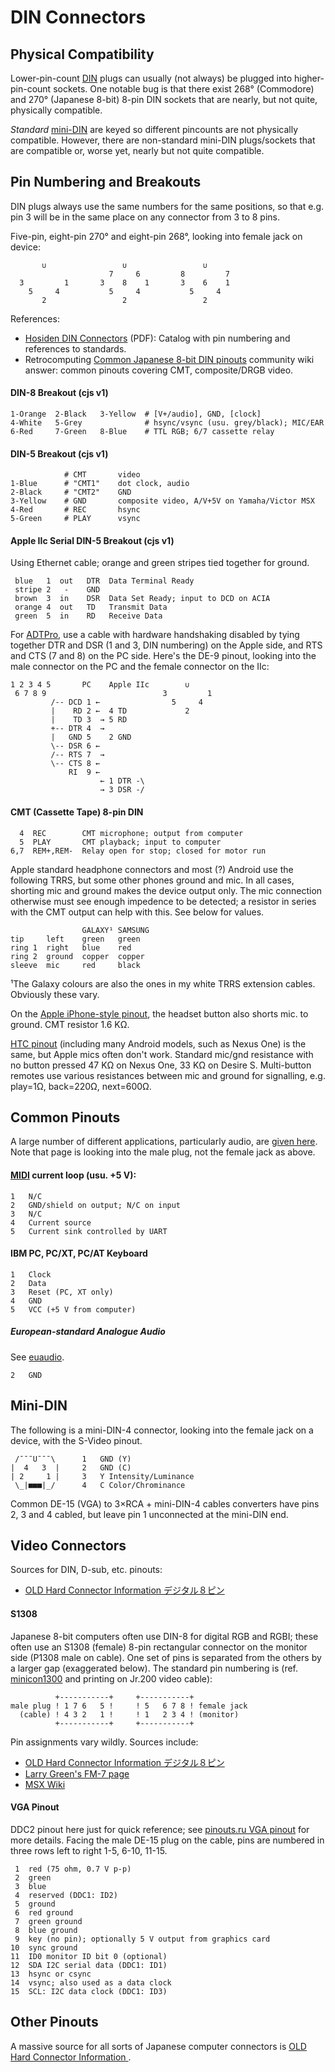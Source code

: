 DIN Connectors
==============

Physical Compatibility
----------------------

Lower-pin-count [DIN] plugs can usually (not always) be plugged into
higher-pin-count sockets. One notable bug is that there exist 268°
(Commodore) and 270° (Japanese 8-bit) 8-pin DIN sockets that are
nearly, but not quite, physically compatible.

_Standard_ [mini-DIN] are keyed so different pincounts are not
physically compatible. However, there are non-standard mini-DIN
plugs/sockets that are compatible or, worse yet, nearly but not quite
compatible.


Pin Numbering and Breakouts
---------------------------

DIN plugs always use the same numbers for the same positions, so that
e.g. pin 3 will be in the same place on any connector from 3 to 8
pins.

Five-pin, eight-pin 270° and eight-pin 268°, looking into female jack
on device:

           ∪                 ∪                 ∪
                          7     6         8         7
      3         1       3    8    1       3    6    1
        5     4           5     4           5     4
           2                 2                 2

References:
- [Hosiden DIN Connectors][hosiden] (PDF): Catalog with pin numbering and
  references to standards.
- Retrocomputing [Common Japanese 8-bit DIN pinouts][rc 12255] community
  wiki answer: common pinouts covering CMT, composite/DRGB video.

#### DIN-8 Breakout (cjs v1)

    1-Orange  2-Black   3-Yellow  # [V+/audio], GND, [clock]
    4-White   5-Grey              # hsync/vsync (usu. grey/black); MIC/EAR
    6-Red     7-Green   8-Blue    # TTL RGB; 6/7 cassette relay

#### DIN-5 Breakout (cjs v1)

                # CMT       video
    1-Blue      # "CMT1"    dot clock, audio
    2-Black     # "CMT2"    GND
    3-Yellow    # GND       composite video, A/V+5V on Yamaha/Victor MSX
    4-Red       # REC       hsync
    5-Green     # PLAY      vsync

#### Apple IIc Serial DIN-5 Breakout (cjs v1)

Using Ethernet cable; orange and green stripes tied together for ground.

     blue   1  out   DTR  Data Terminal Ready
     stripe 2   -    GND
     brown  3  in    DSR  Data Set Ready; input to DCD on ACIA
     orange 4  out   TD   Transmit Data
     green  5  in    RD   Receive Data

For [ADTPro], use a cable with hardware handshaking disabled by tying
together DTR and DSR (1 and 3, DIN numbering) on the Apple side, and
RTS and CTS (7 and 8) on the PC side. Here's the DE-9 pinout, looking
into the male connector on the PC and the female connector on the IIc:

    1 2 3 4 5       PC    Apple IIc        ∪
     6 7 8 9                          3         1
             /-- DCD 1 ←                5     4
             |    RD 2 ←  4 TD             2
             |    TD 3  → 5 RD
             +-- DTR 4  →
             |   GND 5    2 GND
             \-- DSR 6 ←
             /-- RTS 7  →
             \-- CTS 8 ←
                 RI  9 ←
                        ← 1 DTR -\
                        → 3 DSR -/

#### CMT (Cassette Tape) 8-pin DIN

      4  REC        CMT microphone; output from computer
      5  PLAY       CMT playback; input to computer
    6,7  REM+,REM-  Relay open for stop; closed for motor run

Apple standard headphone connectors and most (?) Android use the
following TRRS, but some other phones ground and mic. In all cases,
shorting mic and ground makes the device output only. The mic
connection otherwise must see enough impedence to be detected; a
resistor in series with the CMT output can help with this. See below
for values.

                    GALAXY¹ SAMSUNG
    tip     left    green   green
    ring 1  right   blue    red
    ring 2  ground  copper  copper
    sleeve  mic     red     black

¹The Galaxy colours are also the ones in my white TRRS extension
cables. Obviously these vary.

On the [Apple iPhone-style pinout][pru-iphone], the headset button
also shorts mic. to ground. CMT resistor 1.6 KΩ.

[HTC pinout][pru-htc] (including many Android models, such as Nexus
One) is the same, but Apple mics often don't work. Standard mic/gnd
resistance with no button pressed 47 KΩ on Nexus One, 33 KΩ on
Desire S. Multi-button remotes use various resistances between mic and
ground for signalling, e.g. play=1Ω, back=220Ω, next=600Ω.


Common Pinouts
--------------

A large number of different applications, particularly audio, are
[given here][e2k/din]. Note that page is looking into the male plug,
not the female jack as above.

#### [MIDI] current loop (usu. +5 V):

    1   N/C
    2   GND/shield on output; N/C on input
    3   N/C
    4   Current source
    5   Current sink controlled by UART

#### IBM PC, PC/XT, PC/AT Keyboard

    1   Clock
    2   Data
    3   Reset (PC, XT only)
    4   GND
    5   VCC (+5 V from computer)

##### European-standard Analogue Audio

See [euaudio].

    2   GND


Mini-DIN
--------

The following is a mini-DIN-4 connector, looking into the female jack
on a device, with the S-Video pinout.

     /¯¯¯U¯¯¯\      1   GND (Y)
    |  4   3  |     2   GND (C)
    | 2     1 |     3   Y Intensity/Luminance
     \_|■■■|_/      4   C Color/Chrominance

Common DE-15 (VGA) to 3×RCA + mini-DIN-4 cables converters have pins 2,
3 and 4 cabled, but leave pin 1 unconnected at the mini-DIN end.


Video Connectors
----------------

Sources for DIN, D-sub, etc. pinouts:
- [OLD Hard Connector Information デジタル８ピン][ohd8]

#### S1308

Japanese 8-bit computers often use DIN-8 for digital RGB and RGBI;
these often use an S1308 (female) 8-pin rectangular connector on the
monitor side (P1308 male on cable). One set of pins is separated from
the others by a larger gap (exaggerated below). The standard pin
numbering is (ref. [minicon1300] and printing on Jr.200 video cable):

              +-----------+     +-----------+
    male plug ! 1 7 6   5 !     ! 5   6 7 8 ! female jack
      (cable) ! 4 3 2   1 !     ! 1   2 3 4 ! (monitor)
              +-----------+     +-----------+

Pin assignments vary wildly. Sources include:
- [OLD Hard Connector Information デジタル８ピン][ohd8]
- [Larry Green's FM-7 page][fm7]
- [MSX Wiki][msxw-drgb]

#### VGA Pinout

DDC2 pinout here just for quick reference; see [pinouts.ru VGA
pinout][pru-vga] for more details. Facing the male DE-15 plug on the
cable, pins are numbered in three rows left to right 1-5, 6-10, 11-15.

     1  red (75 ohm, 0.7 V p-p)
     2  green
     3  blue
     4  reserved (DDC1: ID2)
     5  ground
     6  red ground
     7  green ground
     8  blue ground
     9  key (no pin); optionally 5 V output from graphics card
    10  sync ground
    11  ID0 monitor ID bit 0 (optional)
    12  SDA I2C serial data (DDC1: ID1)
    13  hsync or csync
    14  vsync; also used as a data clock
    15  SCL: I2C data clock (DDC1: ID3)


Other Pinouts
-------------

A massive source for all sorts of Japanese computer connectors is
[OLD Hard Connector Information ][oh].



<!-------------------------------------------------------------------->
[DIN]: https://en.wikipedia.org/wiki/DIN_connector
[adtpro]: http://adtpro.com/connectionsserial.html#DIN5
[hosiden]: https://www.hosiden.com/product/pdf/e_din.pdf
[mini-DIN]: https://en.wikipedia.org/wiki/Mini-DIN_connector
[pru-htc]: https://pinoutguide.com/HeadsetsHeadphones/htc_hd2_headphone_pinout.shtml
[pru-iphone]: https://pinouts.ru/HeadsetsHeadphones/iphone_headphone_pinout.shtml
[rc 12255]: https://retrocomputing.stackexchange.com/a/12255/7208

[MIDI]: https://en.wikipedia.org/wiki/MIDI#Electrical_specifications
[e2k/din]: https://www.electronics2000.co.uk/pin-out/dincon.php
[euaudio]: https://en.wikipedia.org/wiki/DIN_connector#Analog_audio

[fm7]: http://www.nausicaa.net/~lgreenf/fm7page.htm
[msxw-drgb]: https://www.msx.org/wiki/Digital_RGB_connector
[pru-vga]: https://pinouts.ru/Video/VGA15_pinout.shtml
[minicon1300]: https://www.datasheetarchive.com/pdf/download.php?id=c2e30b8b00214f56db8359b4d5ca3227d3034f&type=M&term=S1308SB
[ohd8]: http://www14.big.or.jp/~nijiyume/hard/jyoho/connect/d8.htm

[oh]: https://www14.big.or.jp/~nijiyume/hard/jyoho/connect.htm
